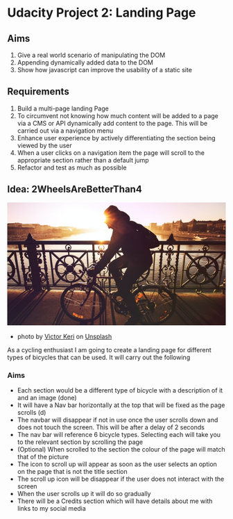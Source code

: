 # Udacity Project 2: Landing Page

## Aims

1. Give a real world scenario of manipulating the DOM
2. Appending dynamically added data to the DOM
3. Show how javascript can improve the usability of a static site

## Requirements

1. Build a multi-page landing Page
2. To circumvent not knowing how much content will be added to a page via a CMS or API dynamically add content to the page. This will be carried out via a navigation menu
3. Enhance user experience by actively differentiating the section being viewed by the user
4. When a user clicks on a navigation item the page will scroll to the appropriate section rather than a default jump
5. Refactor and test as much as possible

## Idea: 2WheelsAreBetterThan4

![bicycles](/images/viktor-keri-0gLH1kqRldc-unsplash.jpg)
* photo by [Victor Keri](https://unsplash.com/@viktorkeri?utm_source=unsplash&utm_medium=referral&utm_content=creditCopyText) on [Unsplash](https://unsplash.com/s/photos/bicyles?utm_source=unsplash&utm_medium=referral&utm_content=creditCopyText)

As a cycling enthusiast I am going to create a landing page for different types of bicycles that can be used. It will carry out the following

### Aims
* Each section would be a different type of bicycle with a description of it and an image (done)
* It will have a Nav bar horizontally at the top that will be fixed as the page scrolls (d)
* The navbar will disappear if not in use once the user scrolls down and does not touch the screen. This will be after a delay of 2 seconds
* The nav bar will reference 6 bicycle types. Selecting each will take you to the relevant section by scrolling the page
* (Optional) When scrolled to the section the colour of the page will match that of the picture
* The icon to scroll up will appear as soon as the user selects an option on the page that is not the title section
* The scroll up icon will be disappear if the user does not interact with the screen
* When the user scrolls up it will do so gradually
* There will be a Credits section which will have details about me with links to my social media
